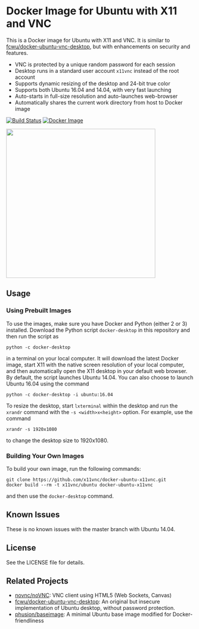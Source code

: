 # Docker Image for Ubuntu with X11 and VNC

This is a Docker image for Ubuntu with X11 and VNC. It is similar to 
[fcwu/docker-ubuntu-vnc-desktop](https://github.com/fcwu/docker-ubuntu-vnc-desktop), but with enhancements on security and features.

 - VNC is protected by a unique random password for each session
 - Desktop runs in a standard user account `x11vnc` instead of the root account
 - Supports dynamic resizing of the desktop and 24-bit true color
 - Supports both Ubuntu 16.04 and 14.04, with very fast launching
 - Auto-starts in full-size resolution and auto-launches web-browser
 - Automatically shares the current work directory from host to Docker image

[![Build Status](https://travis-ci.org/x11vnc/docker-ubuntu-x11vnc.svg?branch=14.04)](https://travis-ci.org/x11vnc/docker-ubuntu-x11vnc)    [![Docker Image](https://images.microbadger.com/badges/image/x11vnc/ubuntu:14.04.svg)](https://microbadger.com/images/x11vnc/ubuntu)

<img src="https://raw.github.com/x11vnc/docker-ubuntu-x11vnc/master/screenshots/screenshot.png" width=400/>

## Usage

### Using Prebuilt Images

To use the images, make sure you have Docker and Python (either 2 or
3) installed.  Download the Python script `docker-desktop` in this
repository and then run the script as

```
python -c docker-desktop
```

in a terminal on your local computer. It will download the latest
Docker image, start X11 with the native screen resolution of your
local computer, and then automatically open the X11 desktop in your
default web browser. By default, the script launches Ubuntu 14.04. You
can also choose to launch Ubuntu 16.04 using the command
```
python -c docker-desktop -i ubuntu:16.04
```

To resize the desktop, start `lxterminal` within the desktop and run the `xrandr` command with the `-s <width>x<height>` option. For example, use the command
```
xrandr -s 1920x1080
```
to change the desktop size to 1920x1080.

### Building Your Own Images

To build your own image, run the following commands:
```
git clone https://github.com/x11vnc/docker-ubuntu-x11vnc.git
docker build --rm -t x11vnc/ubuntu docker-ubuntu-x11vnc
```
and then use the `docker-desktop` command.

## Known Issues
These is no known issues with the master branch with Ubuntu 14.04.

## License

See the LICENSE file for details.

## Related Projects
 - [novnc/noVNC](https://github.com/novnc/noVNC): VNC client using HTML5 (Web Sockets, Canvas)
 - [fcwu/docker-ubuntu-vnc-desktop](https://github.com/fcwu/docker-ubuntu-vnc-desktop): An original but insecure implementation of Ubuntu desktop, without password protection.
 - [phusion/baseimage](https://github.com/phusion/baseimage-docker): A minimal Ubuntu base image modified for Docker-friendliness
